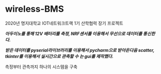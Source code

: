 # wireless-BMS

2020년 명지대학교 IOT네트워크트랙 1기
산학협력 장기 프로젝트

***아두이노를 통해 12V 배터리를 측정, NRF센서를 이용해서 무선으로 데이터를 통신한다.***

***받은 데이터를 pyserial라이브러리를 이용해서 pycharm으로 받아온다음 scatter, tkinter를 이용해서 실시간으로 관측할 수 는 gui를 제작했다.***

측정부터 관측까지 하나의 시스템을 구축
